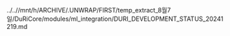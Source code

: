 ../..//mnt/h/ARCHIVE/.UNWRAP/FIRST/temp_extract_8월7일/DuRiCore/modules/ml_integration/DURI_DEVELOPMENT_STATUS_20241219.md